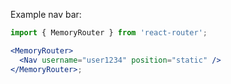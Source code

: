 Example nav bar:

```jsx
import { MemoryRouter } from 'react-router';

<MemoryRouter>
  <Nav username="user1234" position="static" />
</MemoryRouter>;
```
